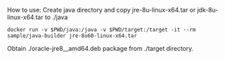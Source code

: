 How to use:
Create java directory and copy jre-8u<version>-linux-x64.tar or jdk-8u<version>-linux-x64.tar to ./java

`docker run -v $PWD/java:/java -v $PWD/target:/target -it --rm sample/java-builder jre-8u60-linux-x64.tar`

Obtain ./oracle-jre8_<version>_amd64.deb package from ./target directory.
